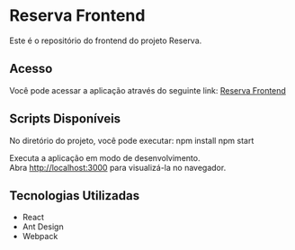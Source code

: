 # Reserva Frontend

Este é o repositório do frontend do projeto Reserva.

## Acesso

Você pode acessar a aplicação através do seguinte link:
[Reserva Frontend](https://reserva-front-production.up.railway.app/)

## Scripts Disponíveis

No diretório do projeto, você pode executar:
npm install
npm start

Executa a aplicação em modo de desenvolvimento.\
Abra [http://localhost:3000](http://localhost:3000) para visualizá-la no navegador.

## Tecnologias Utilizadas

- React
- Ant Design
- Webpack
